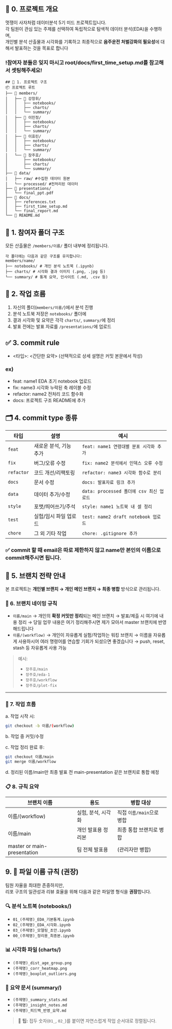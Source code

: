 ## 📌 0. 프로젝트 개요
멋쟁이 사자처럼 데이터분석 5기 미드 프로젝트입니다.  
각 팀원이 관심 있는 주제를 선택하여 독립적으로 탐색적 데이터 분석(EDA)을 수행하며,  
개인별 분석 산출물과 시각화를 기록하고 최종적으로 **음주운전 처벌강화의 필요성**에 대해서
발표하는 것을 목표로 합니다

### **!참여자 분들은 잊지 마시고 root/docs/first_time_setup.md를 참고해서 셋팅해주세요!**

```text
## 📁 1. 프로젝트 구조
📦 프로젝트 루트
├── 📁 members/
│   ├── 📁 강창휘/
│   │   ├── notebooks/ 
│   │   ├── charts/
│   │   └── summary/ 
│   ├── 📁 이민정/
│   │   ├── notebooks/
│   │   ├── charts/
│   │   └── summary/
│   ├── 📁 이효린/
│   │   ├── notebooks/
│   │   ├── charts/
│   │   └── summary/
│   └── 📁 장주호/
│       ├── notebooks/
│       ├── charts/
│       └── summary/
├── 📁 data/
│   ├── raw/ #수집한 데이터 원본
│   └── processed/ #전처리된 데이터
├── 📁 presentations/
│   └── final_ppt.pdf 
├── 📁 docs/
│   ├── references.txt
│   ├── first_time_setup.md
│   └── final_report.md
└── 📄 README.md
```

## 👥 1. 참여자 폴더 구조

모든 산출물은 `/members/이름/` 폴더 내부에 정리됩니다.
```text
각 폴더에는 다음과 같은 구조를 유지합니다:
members/name/
├── notebooks/ # 개인 분석 노트북 (.ipynb)
├── charts/ # 시각화 결과 이미지 (.png, .jpg 등)
└── summary/ # 통계 요약, 인사이트 (.md, .csv 등)
```

## 🔄 2. 작업 흐름

1. 자신의 폴더(`members/이름/`)에서 분석 진행
2. 분석 노트북 저장은 `notebooks/` 폴더에
3. 결과 시각화 및 요약은 각각 `charts/`, `summary/`에 정리
4. 발표 전에는 발표 자료를 `/presentations/`에 업로드

## ✅ 3. commit rule
- <타입>: <간단한 요약> (선택적으로 상세 설명은 커밋 본문에서 작성)

### ex)
- feat: name1 EDA 초기 notebook 업로드
- fix: name3 시각화 누락된 축 레이블 수정
- refactor: name2 전처리 코드 함수화
- docs: 프로젝트 구조 README에 추가

## 🗂️ 4. commit type 종류

| 타입         | 설명            | 예시                               |
| ---------- | ------------- | -------------------------------- |
| `feat`     | 새로운 분석, 기능 추가 | `feat: name1 연령대별 분포 시각화 추가`     |
| `fix`      | 버그/오류 수정      | `fix: name2 분석에서 인덱스 오류 수정`      |
| `refactor` | 코드 개선/리팩토링    | `refactor: name3 시각화 함수로 분리`     |
| `docs`     | 문서 수정         | `docs: 발표자료 링크 추가`               |
| `data`     | 데이터 추가/수정     | `data: processed 폴더에 csv 최신 업로드` |
| `style`    | 포맷/띄어쓰기/주석    | `style: name1 노트북 내 셀 정리`        |
| `test`     | 실험/임시 파일 업로드  | `test: name2 draft notebook 업로드` |
| `chore`    | 그 외 기타 작업     | `chore: .gitignore 추가`           |

### ✅ commit 할 때 email은 따로 제한하지 않고 name만 본인의 이름으로 commit해주시면 됩니다.


## 🌿 5. 브랜치 전략 안내

본 프로젝트는 **개인별 브랜치 → 개인 메인 브랜치 → 최종 병합** 방식으로 관리됩니다.

### 📌 6. 브랜치 네이밍 규칙

- `이름/main`
  → 개인의 **확정 커밋만 정리**되는 메인 브랜치
  → 발표/제출 시 여기에 내용 정리
  → 당일 업무 내용은 여기 정리해주시면 제가 모아서 master 브랜치에 반영해드립니다
- `이름/(workflow)` 
  → 개인이 자유롭게 실험/작업하는 워킹 브랜치
  → 이름을 자유롭게 사용하시어 여러 명령어를 연습할 기회가 되셨으면 좋겠습니다
  → push, reset, stash 등 자유롭게 사용 가능

> 예시:
> - `장주호/main`
> - `장주호/eda-1`
> - `장주호/workflow`
> - `장주호/plot-fix`

---

### 🔄 7. 작업 흐름

a. 작업 시작 시:
   ```bash
   git checkout -b 이름/(workflow)
   ```
b. 작업 중 커밋/수정

c. 작업 정리 완료 후:
```bash
git checkout 이름/main
git merge 이름/workflow
```
d. 정리된 이름/main만 최종 발표 전 main-presentation 같은 브랜치로 통합 예정

### 📋 8. 규칙 요약
| 브랜치 이름                 | 용도               | 병합 대상                 |
| --------------------------- | ------------------ | ------------------------  |
| 이름/(workflow)             | 실험, 분석, 시각화 | 직접 `이름/main`으로 병합 |
| 이름/main                   | 개인 발표용 정리본 | 최종 통합 브랜치로 병합   |
| master or main-presentation | 팀 전체 발표용     | (관리자만 병합)           |

## 9. 📁 파일 이름 규칙 (권장)

팀원 자율을 최대한 존중하지만,  
리포 구조의 일관성과 리뷰 효율을 위해 다음과 같은 파일명 형식을 **권장**합니다.

### 🔍 분석 노트북 (notebooks/)
- `01_(주제명)_EDA_기본통계.ipynb`
- `02_(주제명)_EDA_시각화.ipynb`
- `03_(주제명)_모델링_초안.ipynb`
- `00_(주제명)_정리용_최종본.ipynb`

### 📊 시각화 파일 (charts/)
- `(주제명)_dist_age_group.png`
- `(주제명)_corr_heatmap.png`
- `(주제명)_boxplot_outliers.png`

### 📄 요약 문서 (summary/)
- `(주제명)_summary_stats.md`
- `(주제명)_insight_notes.md`
- `(주제명)_피드백_반영_요약.md`

> 📌 **팁:** 접두 숫자(`01_`, `02_`)를 붙이면 자연스럽게 작업 순서대로 정렬됩니다.

